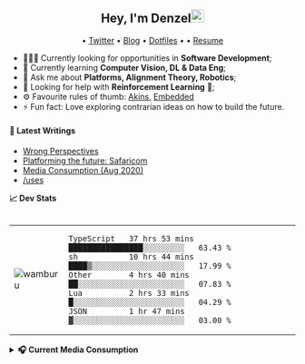 <h2 align="center">Hey, I'm Denzel<img src="https://github.com/wamburu/wamburu/raw/master/assets/hi.gif" width="23px"></h2>

<p align="center">
  • <a href="https://twitter.com/denzelwamburu">Twitter</a>
  • <a href="https://wamburu.codes">Blog</a>
  • <a href="https://github.com/wamburu/dotfiles">Dotfiles</a> •
  • <a href="https://resume.wamburu.codes">Resume</a>

</p>

- 🕵🏿‍♂️ Currently looking for opportunities in **Software Development**;
- 🌱 Currently learning **Computer Vision, DL & Data Eng**;
- 💬 Ask me about **Platforms, Alignment Theory, Robotics**;
- 🤔 Looking for help with **Reinforcement Learning** 👾;
- ⚙️ Favourite rules of thumb: [Akins](https://spacecraft.ssl.umd.edu/akins_laws.html), [Embedded](https://embeddedartistry.com/blog/2018/04/26/embedded-rules-of-thumb/)
- ⚡ Fun fact: Love exploring contrarian ideas on how to build the future.

#### 📕 Latest Writings

<!--START_SECTION:posts-->
* [Wrong Perspectives](https:&#x2F;&#x2F;wamburu.codes&#x2F;wrong-perspectives)
* [Platforming the future: Safaricom](https:&#x2F;&#x2F;wamburu.codes&#x2F;platforming-the-future:-safaricom)
* [Media Consumption (Aug 2020)](https:&#x2F;&#x2F;wamburu.codes&#x2F;media-consumption-(aug-2020))
* [&#x2F;uses](https:&#x2F;&#x2F;wamburu.codes&#x2F;uses)
<!--END_SECTION:posts-->

<summary><strong>📈 Dev Stats </strong></summary>
<br>
<table>
<tr><td>

<a>
  <img src="https://github-readme-stats.vercel.app/api?username=wamburu&show_icons=true&count_private=true&theme=merko&hide=contribs" alt="wamburu" /> 
</a>
</td><td>

<!--START_SECTION:waka-->
```text
TypeScript   37 hrs 53 mins  ████████████████░░░░░░░░░   63.43 % 
sh           10 hrs 44 mins  ████▒░░░░░░░░░░░░░░░░░░░░   17.99 % 
Other        4 hrs 40 mins   ██░░░░░░░░░░░░░░░░░░░░░░░   07.83 % 
Lua          2 hrs 33 mins   █░░░░░░░░░░░░░░░░░░░░░░░░   04.29 % 
JSON         1 hr 47 mins    ▓░░░░░░░░░░░░░░░░░░░░░░░░   03.00 % 
```
<!--END_SECTION:waka-->

</td></tr>
</table>

<details>

<summary><strong>🎧 Current Media Consumption </strong></summary>

<table>

<tr><th>Books/Essays </th> <th>Podcasts/Music</th></tr>
<tr><td>

| Title                                                                                         |                        Topic |
| --------------------------------------------------------------------------------------------- | ---------------------------: |
| [Anti-Fragile](https://www.amazon.com/Antifragile-Things-That-Disorder-Incerto/dp/0812979680) | Mental Models, Contrarianism |
| [Less Wrong](https://www.lesswrong.com)                                                       |                AI, Reasoning |
| [WeeklyRobotics](https://weeklyrobotics.com/)                                                 |                     Robotics |
| [YC Library](https://www.ycombinator.com/library)                                             |                     Startups |

</td><td>

<a>
  <img align="center" src="https://spotify-github-profile.vercel.app/api/view?uid=denzelwamburu&cover_image=false" />
</a>
</td></tr>
</table>
</details>
